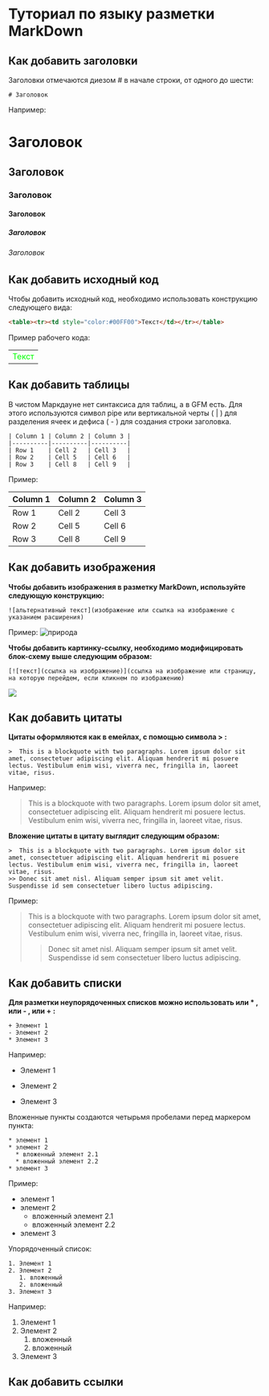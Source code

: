 # Туториал по языку разметки MarkDown

## Как добавить заголовки

Заголовки отмечаются диезом # в начале строки, от одного до шести:

```
# Заголовок
```

Например:
# Заголовок
## Заголовок
### Заголовок
#### Заголовок
##### Заголовок
###### Заголовок


## Как добавить исходный код

Чтобы добавить исходный код, необходимо использовать конструкцию следующего вида:

```html
<table><tr><td style="color:#00FF00">Текст</td></tr></table>
```
Пример рабочего кода:
<table><tr><td style="color:#00FF00">Текст</td></tr></table>

## Как добавить таблицы

В чистом Маркдауне нет синтаксиса для таблиц, а в GFM есть. Для этого используются символ pipe или вертикальной черты ( | ) для разделения ячеек и дефиса ( - ) для создания строки заголовка.

```
| Column 1 | Column 2 | Column 3 |
|----------|----------|----------|
| Row 1    | Cell 2   | Cell 3   |
| Row 2    | Cell 5   | Cell 6   |
| Row 3    | Cell 8   | Cell 9   |
```
Пример:

| Column 1 | Column 2 | Column 3 |
|----------|----------|----------|
| Row 1    | Cell 2   | Cell 3   |
| Row 2    | Cell 5   | Cell 6   |
| Row 3    | Cell 8   | Cell 9   |

## Как добавить изображения

**Чтобы добавить изображения в разметку MarkDown, используйте следующую конструкцию:**

```
![альтернативный текст](изображение или ссылка на изображение с указанием расширения)
```
Пример:
![природа](https://mykaleidoscope.ru/x/uploads/posts/2022-10/1666365077_54-mykaleidoscope-ru-p-krasivie-peizazhi-prirodi-oboi-62.jpg)

**Чтобы добавить картинку-ссылку, необходимо модифицировать блок-схему выше следующим образом:**

```
[![текст](ссылка на изображение)](ссылка на изображение или страницу, на которую перейдем, если кликнем по изображению)
```
[![](https://sun9-38.userapi.com/c840123/v840123041/5a86d/y7p63AiaxGw.jpg)](https://rutube.ru/video/8ee7778cc70eacfffa644c585ceded5f/?r=wd)


## Как добавить цитаты

**Цитаты оформляются как в емейлах, с помощью символа > :**

```
>  This is a blockquote with two paragraphs. Lorem ipsum dolor sit amet, consectetuer adipiscing elit. Aliquam hendrerit mi posuere lectus. Vestibulum enim wisi, viverra nec, fringilla in, laoreet vitae, risus.
```
Например:

>  This is a blockquote with two paragraphs. Lorem ipsum dolor sit amet, consectetuer adipiscing elit. Aliquam hendrerit mi posuere lectus. Vestibulum enim wisi, viverra nec, fringilla in, laoreet vitae, risus.

**Вложение цитаты в цитату выглядит следующим образом:**
```
>  This is a blockquote with two paragraphs. Lorem ipsum dolor sit amet, consectetuer adipiscing elit. Aliquam hendrerit mi posuere lectus. Vestibulum enim wisi, viverra nec, fringilla in, laoreet vitae, risus.
>> Donec sit amet nisl. Aliquam semper ipsum sit amet velit. Suspendisse id sem consectetuer libero luctus adipiscing.

```
Пример:

>  This is a blockquote with two paragraphs. Lorem ipsum dolor sit amet, consectetuer adipiscing elit. Aliquam hendrerit mi posuere lectus. Vestibulum enim wisi, viverra nec, fringilla in, laoreet vitae, risus.
>>Donec sit amet nisl. Aliquam semper ipsum sit amet velit. Suspendisse id sem consectetuer libero luctus adipiscing.

## Как добавить списки

**Для разметки неупорядоченных списков можно использовать или * , или - , или + :**

```
+ Элемент 1
- Элемент 2
* Элемент 3
```
Например:

+ Элемент 1
- Элемент 2
* Элемент 3

Вложенные пункты создаются четырьмя пробелами перед маркером
пункта:

```
* элемент 1
* элемент 2
  * вложенный элемент 2.1
  * вложенный элемент 2.2
* элемент 3
```
Пример:

* элемент 1
* элемент 2
  * вложенный элемент 2.1
  * вложенный элемент 2.2
* элемент 3

Упорядоченный список:

```
1. Элемент 1
2. Элемент 2
   1. вложенный
   2. вложенный
3. Элемент 3
```
Например:

1. Элемент 1
2. Элемент 2
   1. вложенный
   2. вложенный
3. Элемент 3

## Как добавить ссылки